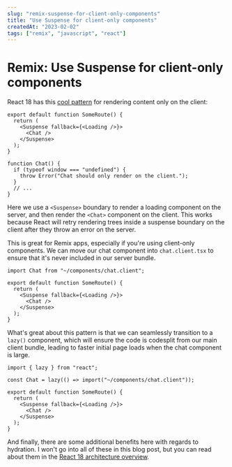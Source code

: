 ```yaml
---
slug: "remix-suspense-for-client-only-components"
title: "Use Suspense for client-only components"
createdAt: "2023-02-02"
tags: ["remix", "javascript", "react"]
---
```


# Remix: Use Suspense for client-only components

React 18 has this [cool pattern](https://beta.reactjs.org/reference/react/Suspense#providing-a-fallback-for-server-errors-and-server-only-content) for rendering content only on the client:

```tsx
export default function SomeRoute() {
  return (
    <Suspense fallback={<Loading />}>
      <Chat />
    </Suspense>
  );
}

function Chat() {
  if (typeof window === "undefined") {
    throw Error("Chat should only render on the client.");
  }
  // ...
}
```

Here we use a `<Suspense>` boundary to render a loading component on the server, and then render the `<Chat>` component on the client. This works because React will retry rendering trees inside a suspense boundary on the client after they throw an error on the server.

This is great for Remix apps, especially if you're using client-only components. We can move our chat component into `chat.client.tsx` to ensure that it's never included in our server bundle.

```tsx
import Chat from "~/components/chat.client";

export default function SomeRoute() {
  return (
    <Suspense fallback={<Loading />}>
      <Chat />
    </Suspense>
  );
}
```

What's great about this pattern is that we can seamlessly transition to a `lazy()` component, which will ensure the code is codesplit from our main client bundle, leading to faster initial page loads when the chat component is large.

```tsx
import { lazy } from "react";

const Chat = lazy(() => import("~/components/chat.client"));

export default function SomeRoute() {
  return (
    <Suspense fallback={<Loading />}>
      <Chat />
    </Suspense>
  );
}
```

And finally, there are some additional benefits here with regards to hydration. I won't go into all of these in this blog post, but you can read about them in the [React 18 architecture overview](https://github.com/reactwg/react-18/discussions/37).
